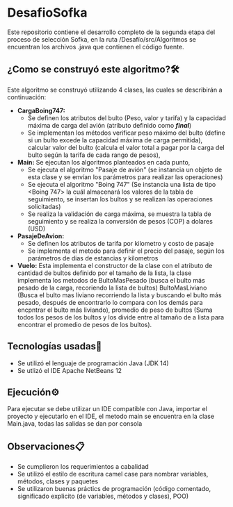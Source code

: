 # DesafioSofka

Este repositorio contiene el desarrollo completo de la segunda etapa del proceso de selección Sofka, en la ruta /Desafío/src/Algoritmos se encuentran los archivos .java que contienen el código fuente.

## ¿Como se construyó este algoritmo?🛠️

Este algoritmo se construyó utilizando 4 clases, las cuales se describirán a continuación:

- **CargaBoing747:** 
  - Se definen los atributos del bulto (Peso, valor y tarifa) y la capacidad máxima de carga del avión (atributo definido como ***final***)
  - Se implementan los métodos verificar peso máximo del bulto (define si un bulto excede la capacidad máxima de carga permitida), calcular valor del bulto (calcula el valor total    a pagar por la carga del bulto según la tarifa de cada rango de pesos),  
- **Main:** Se ejecutan los algoritmos planteados en cada punto,
  -  Se ejecuta el algoritmo "Pasaje de avión" (se instancia un objeto de esta clase y se envían los parámetros para realizar las operaciones)
  -  Se ejecuta el algoritmo "Boing 747" (Se instancia una lista de tipo <Boing 747> la cuál almacenará los valores de la tabla de seguimiento, se insertan los bultos y se realizan las operaciones solicitadas)
  - Se realiza la validación de carga máxima, se muestra la tabla de seguimiento y se realiza la conversión de pesos (COP) a dolares (USD)
- **PasajeDeAvion:** 
  - Se definen los atributos de tarifa por kilometro y costo de pasaje
  - Se implementa el metodo para definir el precio del pasaje, según los parámetros de dias de estancias y kilometros
- **Vuelo:** Esta implementa el constructor de la clase con el atributo de cantidad de bultos definido por el tamaño de la lista, la clase implementa los metodos de BultoMasPesado (busca el bulto más pesado de la carga, recoriendo la lista de bultos) BultoMasLiviano (Busca el bulto mas liviano recorriendo la lista y buscando el bulto más pesado, después de encontrarlo lo compara con los demás para encpntrar el bulto más liviando), promedio de peso de bultos (Suma todos los pesos de los bultos y los divide entre al tamaño de a lista para encontrar el promedio de pesos de los bultos). 

## Tecnologías usadas🚀
- Se utilizó el lenguaje de programación Java (JDK 14)
- Se utlizó el IDE Apache NetBeans 12

## Ejecución⚙️
Para ejecutar se debe utilizar un IDE compatible con Java, importar el proyecto y ejecutarlo en el IDE, el metodo main se encuentra en la clase Main.java, todas las salidas se dan por consola

## Observaciones📋
- Se cumplieron los requerimientos a cabalidad
- Se utilizó el estilo de escritura camel case para nombrar variables, métodos, clases y paquetes
- Se utilizaron buenas práctics de programación (código comentado, significado explicito (de variables, métodos y clases), POO)
